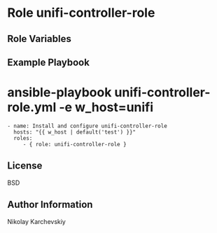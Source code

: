 Role unifi-controller-role
=========

Role Variables
--------------



Example Playbook
----------------

# ansible-playbook unifi-controller-role.yml -e w_host=unifi

    - name: Install and configure unifi-controller-role 
      hosts: "{{ w_host | default('test') }}"
      roles:
         - { role: unifi-controller-role }

License
-------

BSD

Author Information
------------------

Nikolay Karchevskiy
